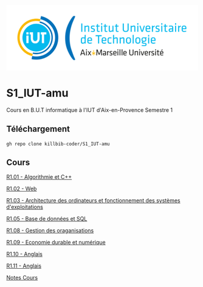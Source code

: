 ![IUT Image](Autre/Univ_Aix-Marseille_-_IUT.svg.png)
# S1_IUT-amu
Cours en B.U.T informatique à l'IUT d'Aix-en-Provence Semestre 1


## Téléchargement
```
gh repo clone killbib-coder/S1_IUT-amu
```
## Cours
[R1.01 - Algorithmie et C++](R1.03%20-%20Archi%20Ordi%20et%20Syst%20d'Exploit)

[R1.02 - Web](R1.02%20-%20Web)

[R1.03 - Architecture des ordinateurs et fonctionnement des systèmes d'exploitations](R1.03%20-%20Archi%20Ordi%20et%20Syst%20d'Exploit)

[R1.05 - Base de données et SQL](R1.05%20-%20Base%20de%20Donn%C3%A9es%20et%20SQL)

[R1.08 - Gestion des oraganisations](R1.08%20-%20Gestion%20des%20Organisations)

[R1.09 - Economie durable et numérique](R1.09%20-%20Economie%20durable%20et%20num%C3%A9rique)

[R1.10 - Anglais](R1.10%20-%20Anglais)

[R1.11 - Anglais](R1.11%20-%Communication)


[Notes Cours](note)
